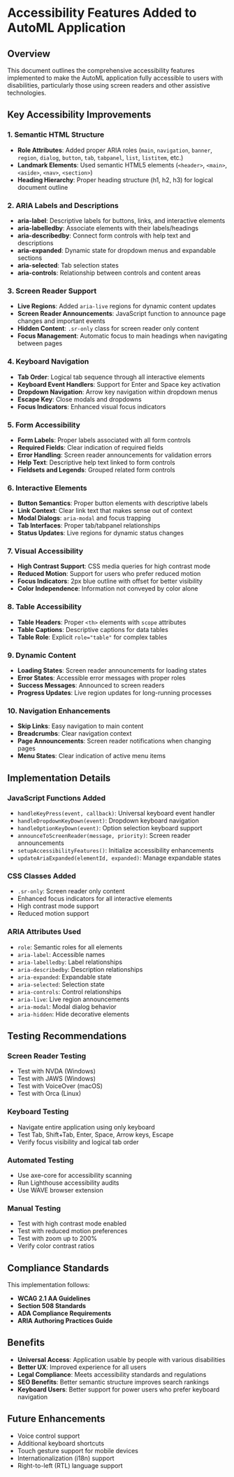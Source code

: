 # Accessibility Features Added to AutoML Application

## Overview
This document outlines the comprehensive accessibility features implemented to make the AutoML application fully accessible to users with disabilities, particularly those using screen readers and other assistive technologies.

## Key Accessibility Improvements

### 1. Semantic HTML Structure
- **Role Attributes**: Added proper ARIA roles (`main`, `navigation`, `banner`, `region`, `dialog`, `button`, `tab`, `tabpanel`, `list`, `listitem`, etc.)
- **Landmark Elements**: Used semantic HTML5 elements (`<header>`, `<main>`, `<aside>`, `<nav>`, `<section>`)
- **Heading Hierarchy**: Proper heading structure (h1, h2, h3) for logical document outline

### 2. ARIA Labels and Descriptions
- **aria-label**: Descriptive labels for buttons, links, and interactive elements
- **aria-labelledby**: Associate elements with their labels/headings
- **aria-describedby**: Connect form controls with help text and descriptions
- **aria-expanded**: Dynamic state for dropdown menus and expandable sections
- **aria-selected**: Tab selection states
- **aria-controls**: Relationship between controls and content areas

### 3. Screen Reader Support
- **Live Regions**: Added `aria-live` regions for dynamic content updates
- **Screen Reader Announcements**: JavaScript function to announce page changes and important events
- **Hidden Content**: `.sr-only` class for screen reader only content
- **Focus Management**: Automatic focus to main headings when navigating between pages

### 4. Keyboard Navigation
- **Tab Order**: Logical tab sequence through all interactive elements
- **Keyboard Event Handlers**: Support for Enter and Space key activation
- **Dropdown Navigation**: Arrow key navigation within dropdown menus
- **Escape Key**: Close modals and dropdowns
- **Focus Indicators**: Enhanced visual focus indicators

### 5. Form Accessibility
- **Form Labels**: Proper labels associated with all form controls
- **Required Fields**: Clear indication of required fields
- **Error Handling**: Screen reader announcements for validation errors
- **Help Text**: Descriptive help text linked to form controls
- **Fieldsets and Legends**: Grouped related form controls

### 6. Interactive Elements
- **Button Semantics**: Proper button elements with descriptive labels
- **Link Context**: Clear link text that makes sense out of context
- **Modal Dialogs**: `aria-modal` and focus trapping
- **Tab Interfaces**: Proper tab/tabpanel relationships
- **Status Updates**: Live regions for dynamic status changes

### 7. Visual Accessibility
- **High Contrast Support**: CSS media queries for high contrast mode
- **Reduced Motion**: Support for users who prefer reduced motion
- **Focus Indicators**: 2px blue outline with offset for better visibility
- **Color Independence**: Information not conveyed by color alone

### 8. Table Accessibility
- **Table Headers**: Proper `<th>` elements with `scope` attributes
- **Table Captions**: Descriptive captions for data tables
- **Table Role**: Explicit `role="table"` for complex tables

### 9. Dynamic Content
- **Loading States**: Screen reader announcements for loading states
- **Error States**: Accessible error messages with proper roles
- **Success Messages**: Announced to screen readers
- **Progress Updates**: Live region updates for long-running processes

### 10. Navigation Enhancements
- **Skip Links**: Easy navigation to main content
- **Breadcrumbs**: Clear navigation context
- **Page Announcements**: Screen reader notifications when changing pages
- **Menu States**: Clear indication of active menu items

## Implementation Details

### JavaScript Functions Added
- `handleKeyPress(event, callback)`: Universal keyboard event handler
- `handleDropdownKeyDown(event)`: Dropdown keyboard navigation
- `handleOptionKeyDown(event)`: Option selection keyboard support
- `announceToScreenReader(message, priority)`: Screen reader announcements
- `setupAccessibilityFeatures()`: Initialize accessibility enhancements
- `updateAriaExpanded(elementId, expanded)`: Manage expandable states

### CSS Classes Added
- `.sr-only`: Screen reader only content
- Enhanced focus indicators for all interactive elements
- High contrast mode support
- Reduced motion support

### ARIA Attributes Used
- `role`: Semantic roles for all elements
- `aria-label`: Accessible names
- `aria-labelledby`: Label relationships
- `aria-describedby`: Description relationships
- `aria-expanded`: Expandable state
- `aria-selected`: Selection state
- `aria-controls`: Control relationships
- `aria-live`: Live region announcements
- `aria-modal`: Modal dialog behavior
- `aria-hidden`: Hide decorative elements

## Testing Recommendations

### Screen Reader Testing
- Test with NVDA (Windows)
- Test with JAWS (Windows)
- Test with VoiceOver (macOS)
- Test with Orca (Linux)

### Keyboard Testing
- Navigate entire application using only keyboard
- Test Tab, Shift+Tab, Enter, Space, Arrow keys, Escape
- Verify focus visibility and logical tab order

### Automated Testing
- Use axe-core for accessibility scanning
- Run Lighthouse accessibility audits
- Use WAVE browser extension

### Manual Testing
- Test with high contrast mode enabled
- Test with reduced motion preferences
- Test with zoom up to 200%
- Verify color contrast ratios

## Compliance Standards
This implementation follows:
- **WCAG 2.1 AA Guidelines**
- **Section 508 Standards**
- **ADA Compliance Requirements**
- **ARIA Authoring Practices Guide**

## Benefits
- **Universal Access**: Application usable by people with various disabilities
- **Better UX**: Improved experience for all users
- **Legal Compliance**: Meets accessibility standards and regulations
- **SEO Benefits**: Better semantic structure improves search rankings
- **Keyboard Users**: Better support for power users who prefer keyboard navigation

## Future Enhancements
- Voice control support
- Additional keyboard shortcuts
- Touch gesture support for mobile devices
- Internationalization (i18n) support
- Right-to-left (RTL) language support